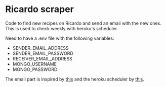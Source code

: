 # Ricardo scraper

Code to find new recipes on Ricardo and send an email with the new ones. This is used to check weekly with heroku's scheduler.

Need to have a .env file with the following variables:
- SENDER_EMAIL_ADDRESS
- SENDER_EMAIL_PASSWORD
- RECEIVER_EMAIL_ADDRESS
- MONGO_USERNAME
- MONGO_PASSWORD

The email part is inspired by [this](https://realpython.com/python-send-email/) and the heroku scheduler 
by [this](https://medium.com/analytics-vidhya/schedule-a-python-script-on-heroku-a978b2f91ca8).
